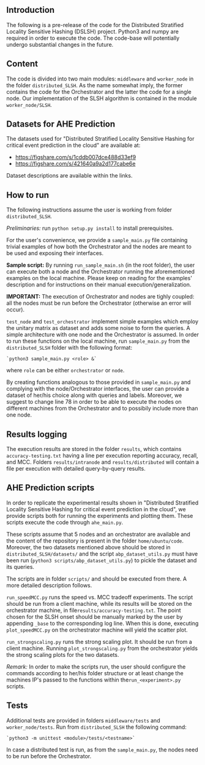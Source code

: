 Introduction
-------------

The following is a pre-release of the code for the Distributed Stratified Locality Sensitive Hashing (DSLSH) project.
Python3 and numpy are required in order to execute the code.
The code-base will potentially undergo substantial changes in the future.


Content
------------

The code is divided into two main modules: `middleware` and `worker_node` in the folder `distributed_SLSH`.
As the name somewhat imply, the former contains the code for the Orchestrator and the latter
the code for a single node. Our implementation of the SLSH algorithm is contained in the module
`worker_node/SLSH`.


Datasets for AHE Prediction
------------

The datasets used for "Distributed Stratified Locality Sensitive Hashing for
critical event prediction in the cloud" are available at:

- https://figshare.com/s/1cddb007dce488d33ef9
- https://figshare.com/s/421640a9a2d177cabe6e

Dataset descriptions are available within the links.


How to run
------------

The following instructions assume the user is working from folder `distributed_SLSH`.

*Preliminaries:*
run `python setup.py install` to install prerequisites.

For the user's convenience, we provide a `sample_main.py` file containing trivial examples of how
both the Orchestrator and the nodes are meant to be used and exposing their interfaces.

**Sample script:**
By running `run_sample_main.sh` (in the root folder), the user can execute both a node and the Orchestrator
running the aforementioned examples on the local machine. Please keep on reading for the examples' description
and for instructions on their manual execution/generalization.

**IMPORTANT:**
The execution of Orchestrator and nodes are tighly coupled: all the nodes must be run before the Orchestrator
(otherwise an error will occur).

`test_node` and `test_orchestrator` implement simple examples which employ the unitary matrix
as dataset and adds some noise to form the queries. A simple architecture with one node
and the Orchestrator is assumed. In order to run these functions on the local machine, run
`sample_main.py` from the `distributed_SLSH` folder with the following format:

    `python3 sample_main.py <role> &`

where `role` can be either `orchestrator` or `node`.

By creating functions analogous to those provided in `sample_main.py`
and complying with the node/Orchestrator interfaces, the user can provide
a dataset of her/his choice along with queries and labels. Moreover, we suggest to
change line 78 in order to be able to execute the nodes on different machines from
the Orchestrator and to possibily include more than one node.


Results logging
----------------

The execution results are stored in the folder `results`, which contains `accuracy-testing.txt` having a line per execution
reporting accuracy, recall, and MCC. Folders `results/intranode` and `results/distributed` will
contain a file per execution with detailed query-by-query results.


AHE Prediction scripts
-----------------------

In order to replicate the experimental results shown in "Distributed Stratified Locality Sensitive Hashing for
critical event prediction in the cloud", we provide scripts both for running the experiments and plotting them.
These scripts execute the code through `ahe_main.py`.

These scripts assume that 5 nodes and an orchestrator are available and the content of the repository
is present in the folder `home/ubuntu/code`.
Moreover, the two datasets mentioned above should be stored in `distributed_SLSH/datasets/` and the script `abp_dataset_utils.py` must have been run (`python3 scripts/abp_dataset_utils.py`) to pickle the dataset and its queries.

The scripts are in folder `scripts/` and should be executed from there. A more detailed description follows.

`run_speedMCC.py` runs the speed vs. MCC tradeoff experiments. The script should be run from a client machine,
while its results will be stored on the orchestrator machine, in file`results/accuracy-testing.txt`.
The point chosen for the SLSH onset should be manually marked by the user by appending
`_base` to the corresponding log line.
When this is done, executing `plot_speedMCC.py` on the orchestrator machine will yield the scatter plot.

`run_strongscaling.py` runs the strong scaling plot. It should be run from a client machine.
Running `plot_strongscaling.py` from the orchestrator yields the strong scaling plots for the two datasets.

*Remark:*
In order to make the scripts run, the user should configure the commands according to her/his folder structure or
at least change the machines IP's passed to the functions within the`run_<experiment>.py` scripts.


Tests
------

Additional tests are provided in folders `middleware/tests` and `worker_node/tests`. Run from `distributed_SLSH`
the following command:

    `python3 -m unittest <module>/tests/<testname>`

In case a distributed test is run, as from the `sample_main.py`, the nodes need to be run before the Orchestrator.
